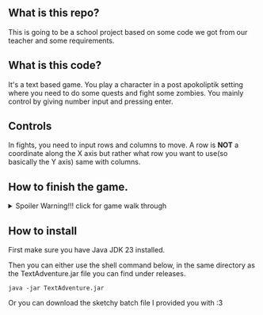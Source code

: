 ## What is this repo?
This is going to be a school project based on some code we got from our teacher and some requirements.

## What is this code?
It's a text based game. You play a character in a post apokoliptik setting where you need to do some quests and fight some zombies. You mainly control by giving number input and pressing enter. 

## Controls
In fights, you need to input rows and columns to move. A row is **NOT** a coordinate along the X axis but rather what row you want to use(so basically the Y axis) same with columns.


## How to finish the game.
<details>
  <summary>Spoiler Warning!!! click for game walk through </summary>

First you need talke to the Person you meet in front of the smoke wall.
Then chose to go to the crossroad and then go to the abandoned kiosk.
There you need to fight the shop owner who is now a zombie.
Then go back to the crossroad and then to the smoky wall.
Talk to the Person and they will let you through.

Then you will need to enter the Ernst August Galerie.
You can then just exit instantly back to the Ernst August Plaza.
There you need to open the hidden compartment.
Then enter the HBF.

Now you will need to fight through 5 rooms with enemy. 
Don't worry if you die you respawn at the shop.
There you can buy upgrades until you are able to clear all 5 rooms.

Then just choose to ignore the growl.

Then you are going to have to solve some puzzles.
Puzzle 1 answer = 1. Check if the printer cables are securely connected.
Puzzle 2 answer = 800 or 150
Puzzle 2 answer = 1. Synchronise the display system with the central database.
Then you continue to then End.

After the text you can choose between 2 options.
If you choose 1 you will reset the game and start from the beginning.
If you choose 2 you will die and the game ends.

</details>

## How to install

First make sure you have Java JDK 23 installed.

Then you can either use the shell command below, in the same directory as the TextAdventure.jar file you can find under releases.
```shell
java -jar TextAdventure.jar
```
Or you can download the sketchy batch file I provided you with :3